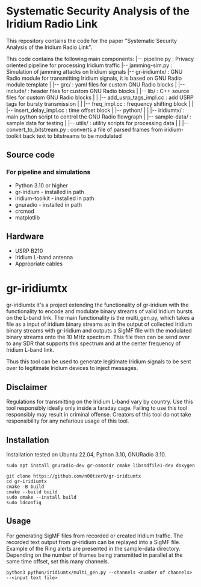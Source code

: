 # Systematic Security Analysis of the Iridium Radio Link

This repository contains the code for the paper "Systematic Security Analysis of the Iridium Radio Link".

This code contains the following main components:
|-- pipeline.py : Privacy oriented pipeline for processing Iridium traffic
|-- jamming-sim.py : Simulation of jamming attacks on Iridium signals
|-- gr-iridiumtx/ :  GNU Radio module for transmitting Iridium signals, it is based on GNU Radio module template
| |-- grc/ : yaml files for custom GNU Radio blocks
| |-- include/ : header files for custom GNU Radio blocks
| |-- lib/ : C++ source files for custom GNU Radio blocks
| |  |-- add_usrp_tags_impl.cc : add USRP tags for bursty transmission
| |  |-- freq_impl.cc : frequency shifting block
| |  |-- insert_delay_impl.cc : time offset block
| |-- python/
| |  |-- iridiumtx/ : main python script to control the GNU Radio flowgraph
| |-- sample-data/ : sample data for testing
| |-- utils/ : utility scripts for processing data
| |  |-- convert_to_bitstream.py : converts a file of parsed frames from iridium-toolkit back text to bitstreams to be modulated

## Source code

### For pipeline and simulations
- Python 3.10 or higher
- gr-iridium - installed in path
- iridium-toolkit - installed in path
- gnuradio - installed in path
- crcmod
- matplotlib


## Hardware
- USRP B210
- Iridium L-band antenna
- Appropriate cables 



# gr-iridiumtx
gr-iridiumtx it's a project extending the functionality of gr-iridium with the functionality to encode and modulate binary streams of valid Iridium bursts on the L-band link. The main functionality is the multi_gen.py, which takes a file as a input of iridium binary streams as in the output of collected Iridium binary streams with gr-iridium and outputs a SigMF file with the modulated binary streams onto the 10 MHz spectrum. This file then can be send over to any SDR that supports this spectrum and at the center frequency of Iridium L-band link.

Thus this tool can be used to generate legitimate Iridium signals to be sent over to legitimate Iridium devices to inject messages.

## Disclaimer
Regulations for transmitting on the Iridium L-band vary by country. Use this tool responsibly ideally only inside a faraday cage. Failing to use this tool responsibly may result in criminal offense. Creators of this tool do not take responsibility for any nefarious usage of this tool.

## Installation
Installation tested on Ubuntu 22.04, Python 3.10, GNURadio 3.10.

```
sudo apt install gnuradio-dev gr-osmosdr cmake libsndfile1-dev doxygen

git clone https://github.com/n00tzer0/gr-iridiumtx
cd gr-iridiumtx
cmake -B build
cmake --build build
sudo cmake --install build
sudo ldconfig
```


## Usage
For generating SigMF files from recorded or created Iridium traffic. The recorded text output from gr-iridium can be replayed into a SigMF file. Example of the Ring alerts are presented in the sample-data directory. Depending on the number of frames being transmitted in parallel at the same time offset, set this many channels.

```
python3 python/iridiumtx/multi_gen.py --channels <number of channels> --<input text file>
```

